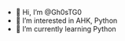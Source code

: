 - 👋 Hi, I’m @Gh0sTG0
- 👀 I’m interested in AHK, Python
- 🌱 I’m currently learning Python

<!---
Gh0sTG0/Gh0sTG0 is a ✨ special ✨ repository because its `README.md` (this file) appears on your GitHub profile.
You can click the Preview link to take a look at your changes.
--->
